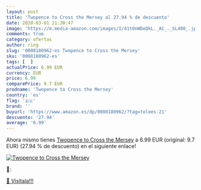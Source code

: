 ```yaml
---
layout: post
title: 'Twopence to Cross the Mersey al 27.94 % de descuento'
date: 2020-03-01 21:30:47
image: 'https://m.media-amazon.com/images/I/41t0nWDeQkL._AC_._SL400_.jpg'
comments: true
category: ofertas
author: ring
slug: '0008180962-es Twopence to Cross the Mersey'
sku: '0008180962-es'
tags: [  ]
actualPrice: 6.99 EUR
currency: EUR
price: 6.99
comparePrice: 9.7 EUR
prodname: 'Twopence to Cross the Mersey'
country: 'es'
flag: '🇪🇸'
brand: ''
buyurl: 'https://www.amazon.es/dp/0008180962/?tag=tolees-21'
descuento: '27.94'
average: '6.99'
---
```


Ahora mismo tienes [Twopence to Cross the Mersey](https://www.amazon.es/dp/0008180962/?tag=tolees-21) a 6.99 EUR (original: 9.7 EUR) (27.94 %  de descuento) en el siguiente enlace!

[![Twopence to Cross the Mersey](https://m.media-amazon.com/images/I/41t0nWDeQkL._AC_._SL400_.jpg)](https://www.amazon.es/dp/0008180962/?tag=tolees-21)

🔎:


[🛒 Visítala!!!](https://www.amazon.es/dp/0008180962/?tag=tolees-21)
